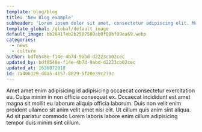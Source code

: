 ```yaml
---
template: blog/blog
title: 'New Blog example'
subheader: 'Lorem ipsum dolor sit amet, consectetur adipiscing elit. Morbi vulputate ultricies augue in molestie.'
template_global: /global/default_image
default_image: bb28417eb2b2507580ab0f08bf09ea69.webp
categories:
  - news
  - culture
author: bdf0548e-f14e-4b7d-9abd-d2223cb02cec
updated_by: bdf0548e-f14e-4b7d-9abd-d2223cb02cec
updated_at: 1636072018
id: 7a406129-d0a5-4157-8029-5f20e39c279c
---
```

Amet amet enim adipisicing id adipisicing occaecat consectetur exercitation eu. Culpa minim in non officia consequat ex. Occaecat incididunt est amet magna sit mollit eu laborum aliquip officia laborum. Duis non velit enim proident ullamco sit anim velit amet nisi elit. Ut cillum quis anim sint aliqua. Ad sit pariatur commodo Lorem laboris labore enim cillum adipisicing tempor duis minim sint cillum.
